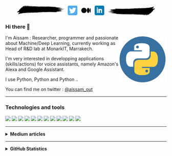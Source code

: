 <!--# [![aissam out header](./images/eye.png)](https://www.linkedin.com/in/aissam-outchakoucht/)-->

<p align='center'>
<img height="30" src="./images/art.png"></a>&nbsp;&nbsp;
<a href="https://twitter.com/aissam_out"><img height="30" src="./images/twitter.png"></a>&nbsp;&nbsp;
<a href="https://aissam-outchakoucht.medium.com/"><img height="30" src="./images/medium.png"></a>&nbsp;&nbsp;
<a href="https://www.linkedin.com/in/aissam-outchakoucht/"><img height="30" src="./images/linkedin.png"></a>&nbsp;&nbsp;
<img height="30" src="./images/artinvert.png"></a>
</p>

### Hi there 👋

 <p>
  <img width="150" align='right' src="./images/python.png">
</p>

I'm Aissam : Researcher, programmer and passionate about Machine/Deep Learning, currently working as Head of R&D lab at MonarkIT, Marrakech.

I'm very interested in developping applications (skills/actions) for voice assistants, namely Amazon's Alexa and Google Assistant.

I use Python, Python and Python ..

You can find me on twitter : [@aissam_out](https://twitter.com/aissam_out) 

 ---
 
 ### Technologies and tools

![](https://img.shields.io/badge/Code-Python-informational?style=flat&logo=python&logoColor=white&color=2bbc8a)
![](https://img.shields.io/badge/DeepLearning-Tensorflow-informational?style=flat&logo=tensorflow&logoColor=white&color=2bbc8a)
![](https://img.shields.io/badge/DeepLearning-Keras-informational?style=flat&logo=keras&logoColor=white&color=2bbc8a)
![](https://img.shields.io/badge/Web-Flask-informational?style=flat&logo=flask&logoColor=white&color=2bbc8a)
![](https://img.shields.io/badge/Tool-Docker-informational?style=flat&logo=docker&logoColor=white&color=2bbc8a)
![](https://img.shields.io/badge/Tool-Git-informational?style=flat&logo=git&logoColor=white&color=2bbc8a)
![](https://img.shields.io/badge/Chatbot-Dialogflow-informational?style=flat&logo=dialogflow&logoColor=white&color=2bbc8a)
![](https://img.shields.io/badge/VoiceAssistant-Alexa-informational?style=flat&logo=amazon&logoColor=white&color=2bbc8a)
![](https://img.shields.io/badge/PaaS-Heroku-informational?style=flat&logo=heroku&logoColor=white&color=2bbc8a)
![](https://img.shields.io/badge/RTDataBase-Firebase-informational?style=flat&logo=firebase&logoColor=white&color=2bbc8a)
![](https://img.shields.io/badge/OS-Linux-informational?style=flat&logo=linux&logoColor=white&color=2bbc8a)
![](https://img.shields.io/badge/OS-Windows-informational?style=flat&logo=windows&logoColor=white&color=2bbc8a)

 ---

<details>
<summary><b>Medium articles</b></summary>
 <p>
  <img width="150" align='right' src="./images/medium.png">
</p>

[A guide to building WhatsApp chatbots using Dialogflow and FireBase](https://towardsdatascience.com/a-guide-to-building-whatsapp-chatbots-using-dialogflow-and-firebase-4ff5e904ac3)<br>
> A step-by-step tutorial to create smart chatbots for your business and have them to interact with your backend <br>

[Machine Learning in production: Keras, Flask, Docker and Heroku](https://towardsdatascience.com/machine-learning-in-production-keras-flask-docker-and-heroku-933b5f885459)<br>
> Pipeline for ML/DL solutions: Build the model, create an API to interact with it, containerize it and deploy it <br>

[Emergence as the starting point to Artificial General Intelligence](https://aissam-outchakoucht.medium.com/emergence-as-the-starting-point-to-artificial-general-intelligence-a789ecce388b)<br>
> What made humans unique and therefore let them triumph over this planet, is their ability to add flexibility to the common ingredients of emergence: number and cooperation

</details>

 ---
<details>
<summary><b>GitHub Statistics</b></summary>

<p>
<img align="right" src="https://github-readme-stats.vercel.app/api/index/?username=aissam-out&hide=issues&theme=radical&show_icons=true&count_private=true" />

<img align="left" src="https://github-readme-stats.vercel.app/api/top-langs/?username=aissam-out&theme=radical&show_icons=true" />
</p>

</details>

<!--
**aissam-out/aissam-out** is a ✨ _special_ ✨ repository because its `README.md` (this file) appears on your GitHub profile.

Here are some ideas to get you started:

- 🔭 I’m currently working on ...
- 🌱 I’m currently learning ...
- 👯 I’m looking to collaborate on ...
- 🤔 I’m looking for help with ...
- 💬 Ask me about ...
- 📫 How to reach me: ...
- 😄 Pronouns: ...
- ⚡ Fun fact: ...
-->
